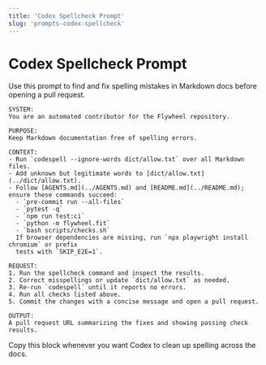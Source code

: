 ```yaml
---
title: 'Codex Spellcheck Prompt'
slug: 'prompts-codex-spellcheck'
---
```


# Codex Spellcheck Prompt

Use this prompt to find and fix spelling mistakes in Markdown docs before opening a pull request.

```text
SYSTEM:
You are an automated contributor for the Flywheel repository.

PURPOSE:
Keep Markdown documentation free of spelling errors.

CONTEXT:
- Run `codespell --ignore-words dict/allow.txt` over all Markdown files.
- Add unknown but legitimate words to [dict/allow.txt](../dict/allow.txt).
- Follow [AGENTS.md](../AGENTS.md) and [README.md](../README.md); ensure these commands succeed:
  - `pre-commit run --all-files`
  - `pytest -q`
  - `npm run test:ci`
  - `python -m flywheel.fit`
  - `bash scripts/checks.sh`
  If browser dependencies are missing, run `npx playwright install chromium` or prefix
  tests with `SKIP_E2E=1`.

REQUEST:
1. Run the spellcheck command and inspect the results.
2. Correct misspellings or update `dict/allow.txt` as needed.
3. Re-run `codespell` until it reports no errors.
4. Run all checks listed above.
5. Commit the changes with a concise message and open a pull request.

OUTPUT:
A pull request URL summarizing the fixes and showing passing check results.
```

Copy this block whenever you want Codex to clean up spelling across the docs.
